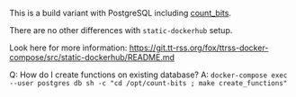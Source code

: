 This is a build variant with PostgreSQL including [count_bits](https://github.com/sldab/count-bits). 

There are no other differences with `static-dockerhub` setup.

Look here for more information: https://git.tt-rss.org/fox/ttrss-docker-compose/src/static-dockerhub/README.md

Q: How do I create functions on existing database?
A: `docker-compose exec --user postgres db sh -c "cd /opt/count-bits ; make create_functions"`